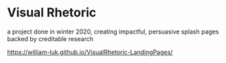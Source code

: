 # Visual Rhetoric
a project done in winter 2020, creating impactful, persuasive splash pages backed by creditable research

https://william-luk.github.io/VisualRhetoric-LandingPages/
